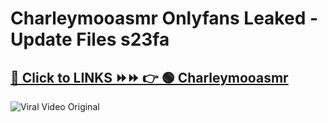 
 # Charleymooasmr Onlyfans Leaked - Update Files s23fa

## <h2><a href="https://clipsfans.com/Charleymooasmr&ref=git">🔗 Click to LINKS ⏩⏩ 👉 🟢 Charleymooasmr </a></h2>

<a href="https://clipsfans.com/Charleymooasmr&ref=git" rel="nofollow" data-target="animated-image.originalLink"><img src="https://i.ibb.co.com/xMMVF88/686577567.gif" alt="Viral Video Original" style="max-width: 100%; display: inline-block;" data-target="animated-image.originalImage"></a>


